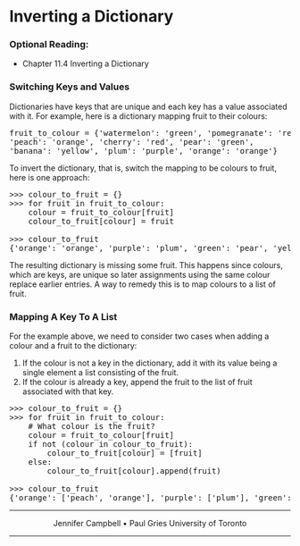 # Inverting a Dictionary

### Optional Reading:

*   Chapter 11.4 Inverting a Dictionary

### Switching Keys and Values

Dictionaries have keys that are unique and each key has a value associated with it. For example, here is a dictionary mapping fruit to their colours:

<pre>fruit_to_colour = {'watermelon': 'green', 'pomegranate': 'red',
'peach': 'orange', 'cherry': 'red', 'pear': 'green',
'banana': 'yellow', 'plum': 'purple', 'orange': 'orange'}
</pre>

To invert the dictionary, that is, switch the mapping to be colours to fruit, here is one approach:

<pre>>>> colour_to_fruit = {}
>>> for fruit in fruit_to_colour:
    colour = fruit_to_colour[fruit]
    colour_to_fruit[colour] = fruit

>>> colour_to_fruit
{'orange': 'orange', 'purple': 'plum', 'green': 'pear', 'yellow': 'banana', 'red': 'pomegranate'}
</pre>

The resulting dictionary is missing some fruit. This happens since colours, which are keys, are unique so later assignments using the same colour replace earlier entries. A way to remedy this is to map colours to a list of fruit.

### Mapping A Key To A List

For the example above, we need to consider two cases when adding a colour and a fruit to the dictionary:

1.  If the colour is not a key in the dictionary, add it with its value being a single element a list consisting of the fruit.
2.  If the colour is already a key, append the fruit to the list of fruit associated with that key.

<pre>>>> colour_to_fruit = {}
>>> for fruit in fruit_to_colour:
    # What colour is the fruit?
    colour = fruit_to_colour[fruit]
    if not (colour in colour_to_fruit):
        colour_to_fruit[colour] = [fruit]
    else:
        colour_to_fruit[colour].append(fruit)

>>> colour_to_fruit
{'orange': ['peach', 'orange'], 'purple': ['plum'], 'green': ['watermelon', 'pear'], 'yellow': ['banana'], 'red': ['cherry', 'pomegranate']}
</pre>

* * *

<center>Jennifer Campbell • Paul Gries
University of Toronto</center>

* * *